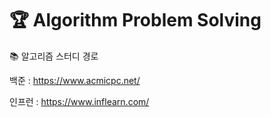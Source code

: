 # 🏆 Algorithm Problem Solving

📚 알고리즘 스터디 경로

백준 : https://www.acmicpc.net/

인프런 : https://www.inflearn.com/

